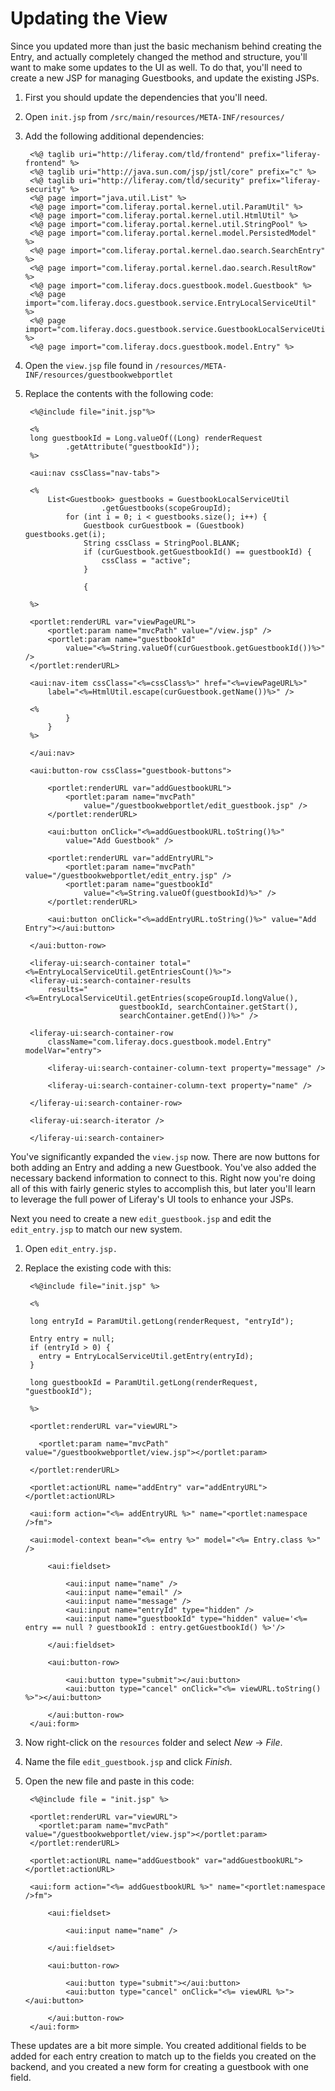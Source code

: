 # Updating the View

Since you updated more than just the basic mechanism behind creating the Entry,
and actually completely changed the method and structure, you'll want to make
some updates to the UI as well. To do that, you'll need to create a new JSP for
managing Guestbooks, and update the existing JSPs.

1. First you should update the dependencies that you'll need.
2. Open `init.jsp` from `/src/main/resources/META-INF/resources/`
3. Add the following additional dependencies:
    
	    <%@ taglib uri="http://liferay.com/tld/frontend" prefix="liferay-frontend" %>
	    <%@ taglib uri="http://java.sun.com/jsp/jstl/core" prefix="c" %>
    	<%@ taglib uri="http://liferay.com/tld/security" prefix="liferay-security" %>
	    <%@ page import="java.util.List" %>
	    <%@ page import="com.liferay.portal.kernel.util.ParamUtil" %>
	    <%@ page import="com.liferay.portal.kernel.util.HtmlUtil" %>
	    <%@ page import="com.liferay.portal.kernel.util.StringPool" %>
	    <%@ page import="com.liferay.portal.kernel.model.PersistedModel" %>
	    <%@ page import="com.liferay.portal.kernel.dao.search.SearchEntry" %>
	    <%@ page import="com.liferay.portal.kernel.dao.search.ResultRow" %>
	    <%@ page import="com.liferay.docs.guestbook.model.Guestbook" %>
	    <%@ page import="com.liferay.docs.guestbook.service.EntryLocalServiceUtil" %>
	    <%@ page import="com.liferay.docs.guestbook.service.GuestbookLocalServiceUtil" %>
	    <%@ page import="com.liferay.docs.guestbook.model.Entry" %>
	

4. Open the `view.jsp` file found in 
    `/resources/META-INF/resources/guestbookwebportlet`
5. Replace the contents with the following code:

	    <%@include file="init.jsp"%>

	    <%
		long guestbookId = Long.valueOf((Long) renderRequest
				.getAttribute("guestbookId"));
	    %>

	    <aui:nav cssClass="nav-tabs">

		<%
			List<Guestbook> guestbooks = GuestbookLocalServiceUtil
						.getGuestbooks(scopeGroupId);
				for (int i = 0; i < guestbooks.size(); i++) {
					Guestbook curGuestbook = (Guestbook) guestbooks.get(i);
					String cssClass = StringPool.BLANK;
					if (curGuestbook.getGuestbookId() == guestbookId) {
						cssClass = "active";
					}
				
					{
				
		%>

		<portlet:renderURL var="viewPageURL">
			<portlet:param name="mvcPath" value="/view.jsp" />
			<portlet:param name="guestbookId"
				value="<%=String.valueOf(curGuestbook.getGuestbookId())%>" />
		</portlet:renderURL>

		<aui:nav-item cssClass="<%=cssClass%>" href="<%=viewPageURL%>"
			label="<%=HtmlUtil.escape(curGuestbook.getName())%>" />

		<%
				}
			}
		%>

	    </aui:nav>

	    <aui:button-row cssClass="guestbook-buttons">

			<portlet:renderURL var="addGuestbookURL">
				<portlet:param name="mvcPath"
					value="/guestbookwebportlet/edit_guestbook.jsp" />
			</portlet:renderURL>
		
			<aui:button onClick="<%=addGuestbookURL.toString()%>" 
				value="Add Guestbook" />
		
			<portlet:renderURL var="addEntryURL">
				<portlet:param name="mvcPath" value="/guestbookwebportlet/edit_entry.jsp" />
				<portlet:param name="guestbookId"
					value="<%=String.valueOf(guestbookId)%>" />
			</portlet:renderURL>
		
			<aui:button onClick="<%=addEntryURL.toString()%>" value="Add Entry"></aui:button>
	
	    </aui:button-row>

	    <liferay-ui:search-container total="<%=EntryLocalServiceUtil.getEntriesCount()%>">
		<liferay-ui:search-container-results
			results="<%=EntryLocalServiceUtil.getEntries(scopeGroupId.longValue(),
							guestbookId, searchContainer.getStart(),
							searchContainer.getEnd())%>" />

		<liferay-ui:search-container-row
			className="com.liferay.docs.guestbook.model.Entry" modelVar="entry">

			<liferay-ui:search-container-column-text property="message" />

			<liferay-ui:search-container-column-text property="name" />

		</liferay-ui:search-container-row>

		<liferay-ui:search-iterator />
		
	    </liferay-ui:search-container>

You've significantly expanded the `view.jsp` now. There are now buttons for both
adding an Entry and adding a new Guestbook. You've also added the necessary 
backend information to connect to this. Right now you're doing all of this with
fairly generic styles to accomplish this, but later you'll learn to leverage 
the full power of Liferay's UI tools to enhance your JSPs.

Next you need to create a new `edit_guestbook.jsp` and edit the `edit_entry.jsp`
to match our new system.

1. Open `edit_entry.jsp.`
2. Replace the existing code with this:

	    <%@include file="init.jsp" %>

	    <% 

	    long entryId = ParamUtil.getLong(renderRequest, "entryId");

	    Entry entry = null;
	    if (entryId > 0) {
		  entry = EntryLocalServiceUtil.getEntry(entryId);
	    }

	    long guestbookId = ParamUtil.getLong(renderRequest, "guestbookId");

	    %>

	    <portlet:renderURL var="viewURL">

		  <portlet:param name="mvcPath" value="/guestbookwebportlet/view.jsp"></portlet:param>

	    </portlet:renderURL>

	    <portlet:actionURL name="addEntry" var="addEntryURL"></portlet:actionURL>

	    <aui:form action="<%= addEntryURL %>" name="<portlet:namespace />fm">

	    <aui:model-context bean="<%= entry %>" model="<%= Entry.class %>" />

			<aui:fieldset>

			    <aui:input name="name" />
			    <aui:input name="email" />
			    <aui:input name="message" />
			    <aui:input name="entryId" type="hidden" />
				<aui:input name="guestbookId" type="hidden" value='<%= entry == null ? guestbookId : entry.getGuestbookId() %>'/>

			</aui:fieldset>
		
			<aui:button-row>

	            <aui:button type="submit"></aui:button>
	            <aui:button type="cancel" onClick="<%= viewURL.toString() %>"></aui:button>
            
	        </aui:button-row>
	    </aui:form>
	
3. Now right-click on the `resources` folder and select *New* &rarr; *File*.
4. Name the file `edit_guestbook.jsp` and click *Finish*.
5. Open the new file and paste in this code:

	    <%@include file = "init.jsp" %>

	    <portlet:renderURL var="viewURL">
	      <portlet:param name="mvcPath" value="/guestbookwebportlet/view.jsp"></portlet:param>
	    </portlet:renderURL>

	    <portlet:actionURL name="addGuestbook" var="addGuestbookURL"></portlet:actionURL>

	    <aui:form action="<%= addGuestbookURL %>" name="<portlet:namespace />fm">

	        <aui:fieldset>

	            <aui:input name="name" />

	        </aui:fieldset>

	        <aui:button-row>

	            <aui:button type="submit"></aui:button>
	            <aui:button type="cancel" onClick="<%= viewURL %>"></aui:button>

	        </aui:button-row>
	    </aui:form>

	
These updates are a bit more simple. You created additional fields to be added 
for each entry creation to match up to the fields you created on the backend,
and you created a new form for creating a guestbook with one field.
